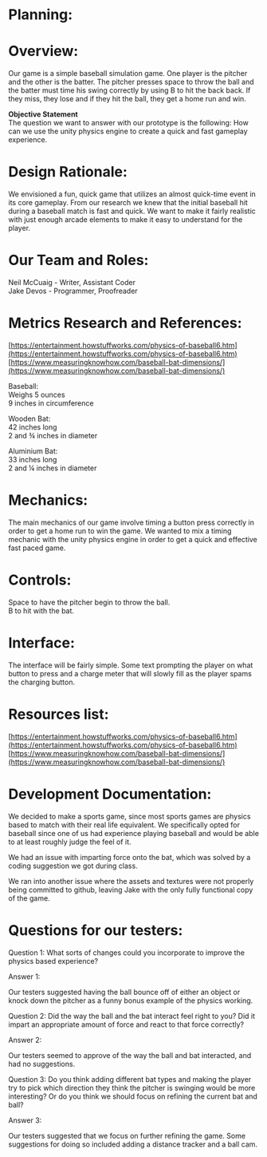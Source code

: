 # Planning:

# **Overview:**

Our game is a simple baseball simulation game. One player is the pitcher and the other is the batter. The pitcher presses space to throw the ball and the batter must time his swing correctly by using B to hit the back back. If they miss, they lose and if they hit the ball, they get a home run and win.

**Objective Statement**   
The question we want to answer with our prototype is the following: How can we use the unity physics engine to create a quick and fast gameplay experience.

# **Design Rationale:**

We envisioned a fun, quick game that utilizes an almost quick-time event in its core gameplay. From our research we knew that the initial baseball hit during a baseball match is fast and quick. We want to make it fairly realistic with just enough arcade elements to make it easy to understand for the player.

# **Our Team and Roles:**

Neil McCuaig \- Writer, Assistant Coder  
Jake Devos \- Programmer, Proofreader

# **Metrics Research and References:**

[https://entertainment.howstuffworks.com/physics-of-baseball6.htm](https://entertainment.howstuffworks.com/physics-of-baseball6.htm)  
[https://www.measuringknowhow.com/baseball-bat-dimensions/](https://www.measuringknowhow.com/baseball-bat-dimensions/)

Baseball:  
Weighs 5 ounces  
9 inches in circumference

Wooden Bat:  
42 inches long  
2 and ¾ inches in diameter

Aluminium Bat:  
33 inches long  
2 and ¼ inches in diameter

# **Mechanics:**

The main mechanics of our game involve timing a button press  correctly in order to get a home run to win the game. We wanted to mix a timing mechanic with the unity physics engine in order to get a quick and effective fast paced game.

# **Controls:** 

Space to have the pitcher begin to throw the ball.  
B to hit with the bat.

# **Interface:**

The interface will be fairly simple. Some text prompting the player on what button to press and a charge meter that will slowly fill as the player spams the charging button.

# **Resources list:**

[https://entertainment.howstuffworks.com/physics-of-baseball6.htm](https://entertainment.howstuffworks.com/physics-of-baseball6.htm)  
[https://www.measuringknowhow.com/baseball-bat-dimensions/](https://www.measuringknowhow.com/baseball-bat-dimensions/)

# Development Documentation:

We decided to make a sports game, since most sports games are physics based to match with their real life equivalent. We specifically opted for baseball since one of us had experience playing baseball and would be able to at least roughly judge the feel of it.

We had an issue with imparting force onto the bat, which was solved by a coding suggestion we got during class.

We ran into another issue where the assets and textures were not properly being committed to github, leaving Jake with the only fully functional copy of the game.

# **Questions for our testers:**

Question 1: What sorts of changes could you incorporate to improve the physics based experience?

Answer 1:

Our testers suggested having the ball bounce off of either an object or knock down the pitcher as a funny bonus example of the physics working.

Question 2: Did the way the ball and the bat interact feel right to you? Did it impart an appropriate amount of force and react to that force correctly?

Answer 2: 

Our testers seemed to approve of the way the ball and bat interacted, and had no suggestions.

Question 3: Do you think adding different bat types and making the player try to pick which direction they think the pitcher is swinging would be more interesting? Or do you think we should focus on refining the current bat and ball?

Answer 3: 

Our testers suggested that we focus on further refining the game. Some suggestions for doing so included adding a distance tracker and a ball cam.

